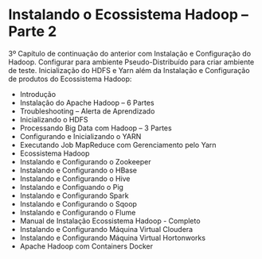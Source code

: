 # Instalando o Ecossistema Hadoop – Parte 2

3º Capítulo de continuação do anterior com Instalação e Configuração do Hadoop. Configurar para ambiente Pseudo-Distribuído para criar ambiente de teste. Inicialização do HDFS e Yarn além da Instalação e Configuração de produtos do Ecossistema Hadoop:

<ul>
  <li>Introdução</li>
  <li>Instalação do Apache Hadoop – 6 Partes</li>
  <li>Troubleshooting – Alerta de Aprendizado</li>
  <li>Inicializando o HDFS</li>
  <li>Processando Big Data com Hadoop – 3 Partes</li>
  <li>Configurando e Inicializando o YARN</li>
  <li>Executando Job MapReduce com Gerenciamento pelo Yarn</li>
  <li>Ecossistema Hadoop</li>
  <li>Instalando e Configurando o Zookeeper</li>
  <li>Instalando e Configurando o HBase</li>
  <li>Instalando e Configurando o Hive</li>
  <li>Instalando e Configuando o Pig</li>
  <li>Instalando e Configurando Spark</li>
  <li>Instalando e Configurando o Sqoop</li>
  <li>Instalando e Configurando o Flume</li>
  <li>Manual de Instalação Ecossistema Hadoop - Completo</li>
  <li>Instalando e Configurando Máquina Virtual Cloudera</li>
  <li>Instalando e Configurando Máquina Virtual Hortonworks</li>
  <li>Apache Hadoop com Containers Docker</li>
</ul>